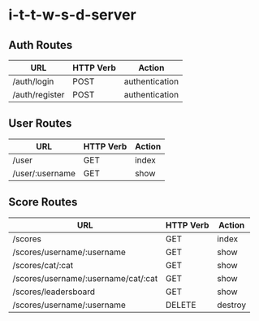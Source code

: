 # i-t-t-w-s-d-server

## Auth Routes

| **URL** | **HTTP Verb** |  **Action**| 
|------------|-------------|------------|
| /auth/login             | POST      | authentication  | 
| /auth/register          | POST      | authentication  | 

## User Routes

| **URL** | **HTTP Verb** |  **Action**| 
|------------|-------------|------------|
| /user          | GET      | index  | 
| /user/:username| GET      | show  | 

## Score Routes

| **URL** | **HTTP Verb** |  **Action**| 
|------------|-------------|------------|
| /scores                            | GET       | index  | 
| /scores/username/:username         | GET       | show  | 
| /scores/cat/:cat                   | GET       | show  | 
| /scores/username/:username/cat/:cat| GET       | show  |  
| /scores/leadersboard               | GET       | show  |  
| /scores/username/:username         | DELETE    | destroy |  


